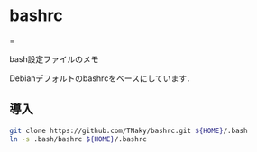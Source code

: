 # bashrc
=

bash設定ファイルのメモ

Debianデフォルトのbashrcをベースにしています．

## 導入
```bash
git clone https://github.com/TNaky/bashrc.git ${HOME}/.bash
ln -s .bash/bashrc ${HOME}/.bashrc
